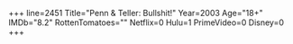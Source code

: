 +++
line=2451
Title="Penn & Teller: Bullshit!"
Year=2003
Age="18+"
IMDb="8.2"
RottenTomatoes=""
Netflix=0
Hulu=1
PrimeVideo=0
Disney=0
+++

